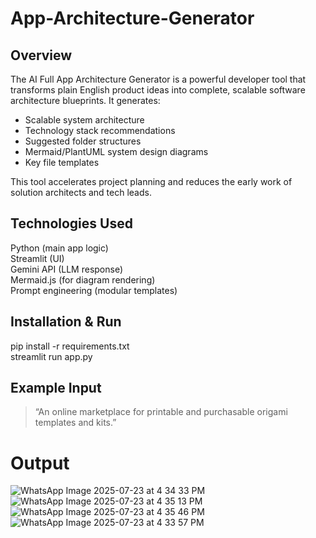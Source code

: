 # App-Architecture-Generator

## Overview
The AI Full App Architecture Generator is a powerful developer tool that transforms plain English product ideas into complete, scalable software architecture blueprints. It generates:

- Scalable system architecture
- Technology stack recommendations
- Suggested folder structures
- Mermaid/PlantUML system design diagrams
- Key file templates

This tool accelerates project planning and reduces the early work of solution architects and tech leads.

## Technologies Used
Python (main app logic)  
Streamlit (UI)  
Gemini API (LLM response)  
Mermaid.js (for diagram rendering)  
Prompt engineering (modular templates)  

## Installation & Run
pip install -r requirements.txt  
streamlit run app.py


## Example Input
> “An online marketplace for printable and purchasable origami templates and kits.”
# Output
![WhatsApp Image 2025-07-23 at 4 34 33 PM](https://github.com/user-attachments/assets/0f24a431-ba9a-4f11-a8a3-3647ca266ff2)
![WhatsApp Image 2025-07-23 at 4 35 13 PM](https://github.com/user-attachments/assets/f43725dd-3c7d-4959-ad0e-24d4138dfcbb)
![WhatsApp Image 2025-07-23 at 4 35 46 PM](https://github.com/user-attachments/assets/5c652841-3984-4740-872f-6c9a20aa6599)
![WhatsApp Image 2025-07-23 at 4 33 57 PM](https://github.com/user-attachments/assets/78dcadd9-fffa-4e24-9696-25b1aefccba6)
